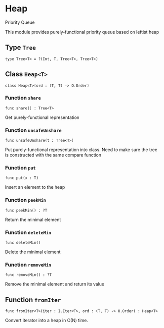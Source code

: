 # Heap
Priority Queue

This module provides purely-functional priority queue based on leftist heap

## Type `Tree`
``` motoko no-repl
type Tree<T> = ?(Int, T, Tree<T>, Tree<T>)
```


## Class `Heap<T>`

``` motoko no-repl
class Heap<T>(ord : (T, T) -> O.Order)
```


### Function `share`
``` motoko no-repl
func share() : Tree<T>
```

Get purely-functional representation


### Function `unsafeUnshare`
``` motoko no-repl
func unsafeUnshare(t : Tree<T>)
```

Put purely-functional representation into class. Need to make sure the tree is constructed with the same compare function


### Function `put`
``` motoko no-repl
func put(x : T)
```

Insert an element to the heap


### Function `peekMin`
``` motoko no-repl
func peekMin() : ?T
```

Return the minimal element


### Function `deleteMin`
``` motoko no-repl
func deleteMin()
```

Delete the minimal element


### Function `removeMin`
``` motoko no-repl
func removeMin() : ?T
```

Remove the minimal element and return its value

## Function `fromIter`
``` motoko no-repl
func fromIter<T>(iter : I.Iter<T>, ord : (T, T) -> O.Order) : Heap<T>
```

Convert iterator into a heap in O(N) time.

